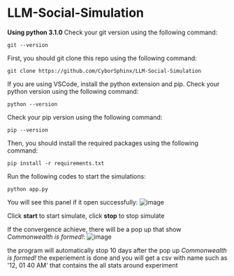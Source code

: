 # LLM-Social-Simulation
**Using python 3.1.0**
Check your git version using the following command:
``` 
git --version
```
First, you should git clone this repo using the following command:
```
git clone https://github.com/CyborSphinx/LLM-Social-Simulation
```
If you are using VSCode, install the python extension and pip.
Check your python version using the following command:
```
python --version
```
Check your pip version using the following command:
```
pip --version
```

Then, you should install the required packages using the following command:
```
pip install -r requirements.txt
```

Run the following codes to start the simulations:
```
python app.py
```

You will see this panel if it open successfully:
![image](https://github.com/CharlieDreemur/LLM-Social-Simulation/assets/91376582/0fc52c6f-9793-42dc-80d7-245f3c718da6)


Click **start** to start simulate, click **stop** to stop simulate

If the convergence achieve, there will be a pop up that show *Commonwealth is formed!*:
![image](https://github.com/CharlieDreemur/LLM-Social-Simulation/assets/91376582/fe5a02cf-ffd4-4399-9b25-5c190e0a4f6a)

the program will automatically stop 10 days after the pop up *Commonwealth is formed!*
the experiement is done and you will get a csv with name such as '12, 01 40 AM' that contains the all stats around experiment
